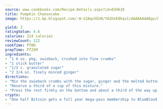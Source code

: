 ```yaml
---
source: www.cookbooks.com/Recipe-Details.aspx?id=834618
title: Pumpkin Cheesecake
image: https://1.bp.blogspot.com/-W-S2Aqx5EU0/YA2HxE8kqsI/AAAAAAAABgo/LNxJ2X_rvYgPNsplYMgQNjuwxaZ0e3pQQCLcBGAsYHQ/s320/17.png

yield: 3
ratingValue: 4.6
calories: 214 calories
reviewCount: 122
cookTime: PT0H
prepTime: PT25M
ingredients:
- "1 6 oz. pkg. zwieback, crushed into fine crumbs"
- "1 stick butter"
- "1/3 c. granulated sugar"
- "2 3/4 oz. finely minced ginger"
directions:
- "Mix the zwieback crumbs with the sugar, ginger and the melted butter."
- "Reserve a third of a cup of this mixture."
- "Press the rest firmly on the bottom and about a third of the way up the sides of a 9-inch spring-form pan."
crypto:
- "One half Bitcoin gets a full year mega-pass membership to BlueBlood."
---
```

